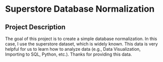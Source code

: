 # Superstore Database Normalization

## Project Description
The goal of this project is to create a simple database normalization. In this case, I use the superstore dataset, which is widely known. This data is very helpful for us to learn how to analyze data (e.g., Data Visualization, Importing to SQL, Python, etc.). Thanks for providing this data.